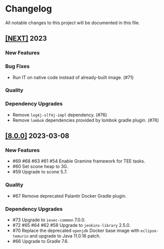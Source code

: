 # Changelog

All notable changes to this project will be documented in this file.

## [[NEXT]](https://github.com/iExecBlockchainComputing/tee-worker-post-compute/releases/tag/vNEXT) 2023

### New Features
### Bug Fixes
- Run IT on native code instead of already-built image. (#71)
### Quality
### Dependency Upgrades
- Remove `log4j-slf4j-impl` dependency. (#76)
- Remove `lombok` dependencies provided by lombok gradle plugin. (#76)

## [[8.0.0]](https://github.com/iExecBlockchainComputing/tee-worker-post-compute/releases/tag/v8.0.0) 2023-03-08

### New Features
* #69 #68 #63 #61 #54 Enable Gramine framework for TEE tasks.
* #60 Set scone heap to 3G.
* #59 Upgrade to scone 5.7.
### Quality
* #67 Remove deprecated Palantir Docker Gradle plugin.
### Dependency Upgrades
* #73 Upgrade to `iexec-common` 7.0.0.
* #72 #65 #64 #62 #58 Upgrade to `jenkins-library` 2.5.0.
* #70 Replace the deprecated `openjdk` Docker base image with `eclipse-temurin` and upgrade to Java 11.0.16 patch.
* #66 Upgrade to Gradle 7.6.

